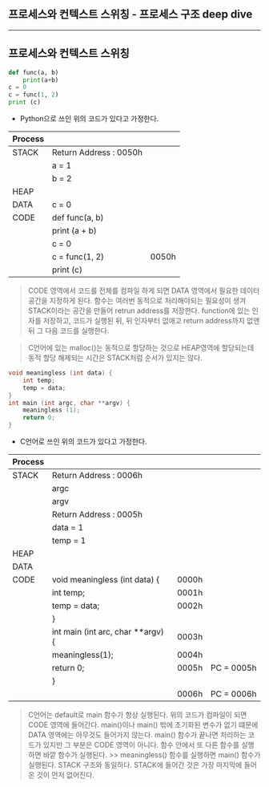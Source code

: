 ## 프로세스와 컨텍스트 스위칭 - 프로세스 구조 deep dive

---
## 프로세스와 컨텍스트 스위칭

``` py
def func(a, b)
    print(a+b)
c = 0
c = func(1, 2)
print (c)
```
* Python으로 쓰인 위의 코드가 있다고 가정한다.

| Process |                        |       |
|---------|------------------------|-------|
| STACK   | Return Address : 0050h |       |
|         | a = 1                  |       |
|         | b = 2                  |       |
| HEAP    |                        |       |
| DATA    | c = 0                  |       |
| CODE    | def func(a, b)         |       |
|         | print (a + b)          |       |
|         | c = 0                  |       |
|         | c = func(1, 2)         | 0050h |
|         | print (c)              |       |

> CODE 영역에서 코드를 전체를 컴파일 하게 되면 DATA 영역에서 필요한 데이터 공간을 지정하게 된다. 함수는 여러번 동적으로 처리해야되는 필요성이 생겨 STACK이라는 공간을 만들어 retrun address를 저장한다. function에 있는 인자를 저장하고, 코드가 실행된 뒤, 뒤 인자부터 없애고 return address까지 없앤 뒤 그 다음 코드를 실행한다.

> C언어에 있는 malloc()는 동적으로 할당하는 것으로 HEAP영역에 할당되는데 동적 할당 해제되는 시간은 STACK처럼 순서가 있지는 않다.

``` C
void meaningless (int data) {
    int temp;
    temp = data;
}
int main (int argc, char **argv) {
    meaningless (1);
    return 0;
}
```
* C언어로 쓰인 위의 코드가 있다고 가정한다.

| Process |                                   |       |            |
|---------|-----------------------------------|-------|------------|
| STACK   | Return Address : 0006h            |       |            |
|         | argc                              |       |            |
|         | argv                              |       |            |
|         | Return Address : 0005h            |       |            |
|         | data = 1                          |       |            |
|         | temp = 1                          |       |            |
| HEAP    |                                   |       |            |
| DATA    |                                   |       |            |
| CODE    | void meaningless (int data) {     | 0000h |            |
|         | int temp;                         | 0001h |            |
|         | temp = data;                      | 0002h |            |
|         | }                                 |       |            |
|         | int main (int arc, char **argv) { | 0003h |            |
|         | meaningless(1);                   | 0004h |            |
|         | return 0;                         | 0005h | PC = 0005h |
|         | }                                 |       |            |
|         |                                   | 0006h | PC = 0006h |

> C언어는 default로 main 함수가 항상 실행된다. 위의 코드가 컴파일이 되면 CODE 영역에 들어간다. main()이나 main() 밖에 초기화된 변수가 없기 떄문에 DATA 영역에는 아무것도 들어가지 않는다. main() 함수가 끝나면 처리하는 코드가 있지만 그 부분은 CODE 영역이 아니다. 함수 안에서 또 다른 함수를 실행하면 바깥 함수가 실행된다.
    >> meaningless() 함수를 실행하면 main() 함수가 실행된다. STACK 구조와 동일하다.
> STACK에 들어간 것은 가장 마지막에 들어온 것이 먼저 없어진다.